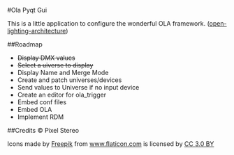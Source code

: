 #Ola Pyqt Gui

This is a little application to configure the wonderful OLA framework. ([open-lighting-architecture](https://www.openlighting.org/ola/))

##Roadmap
* ~~Display DMX values~~
* ~~Select a uiverse to display~~
* Display Name and Merge Mode
* Create and patch universes/devices
* Send values to Universe if no input device
* Create an editor for ola_trigger
* Embed conf files
* Embed OLA
* Implement RDM

##Credits
© Pixel Stereo
<p>Icons made by <a href="http://www.freepik.com" title="Freepik">Freepik</a> from <a href="http://www.flaticon.com" title="Flaticon">www.flaticon.com</a> is licensed by <a href="http://creativecommons.org/licenses/by/3.0/" title="Creative Commons BY 3.0" target="_blank">CC 3.0 BY</a></p>

